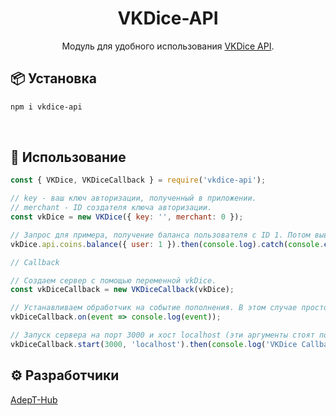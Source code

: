 <h1 align="center">VKDice-API</h1>

<div align="center">

Модуль для удобного использования [VKDice API](https://vk.com/@vkdice-api-v2).

</div>

## 📦 Установка

```sh
npm i vkdice-api
```

<br/>

## 🚀 Использование

```js
const { VKDice, VKDiceCallback } = require('vkdice-api');

// key - ваш ключ авторизации, полученный в приложении.
// merchant - ID создателя ключа авторизации.
const vkDice = new VKDice({ key: '', merchant: 0 });

// Запрос для примера, получение баланса пользователя с ID 1. Потом вывод ответа или ошибки в консоль.
vkDice.api.coins.balance({ user: 1 }).then(console.log).catch(console.error);

// Callback

// Создаем сервер с помощью переменной vkDice.
const vkDiceCallback = new VKDiceCallback(vkDice);

// Устанавливаем обработчик на событие пополнения. В этом случае просто вывод события в консоль.
vkDiceCallback.on(event => console.log(event));

// Запуск сервера на порт 3000 и хост localhost (эти аргументы стоят по умолчанию). Потом, если все успешно, пишем в консоль, что сервер запустился, в противном случае выводим ошибку в консоль.
vkDiceCallback.start(3000, 'localhost').then(console.log('VKDice Callback has been started.')).catch(console.error);
```

## ⚙ Разработчики

[AdepT-Hub](https://adept-hub.ru)
